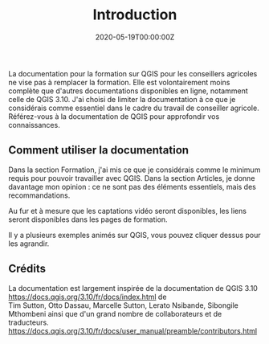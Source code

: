 ﻿---
date: "2020-05-19T00:00:00Z"
draft: false
lastmod: "2018-09-09T00:00:00Z"
linktitle: Introduction
menu:
  example:
    name: Introduction
    weight: 1
summary: Introduction à la formation sur QGIS.
title: Introduction
toc: true
type: docs
weight: 1
---

La documentation pour la formation sur QGIS pour les conseillers agricoles ne vise pas à remplacer la formation. Elle est volontairement moins complète que d'autres documentations disponibles en ligne, notamment celle de QGIS 3.10. J'ai choisi de limiter la documentation à ce que je considérais comme essentiel dans le cadre du travail de conseiller agricole. Référez-vous à la documentation de QGIS pour approfondir vos connaissances.


## Comment utiliser la documentation

Dans la section Formation, j'ai mis ce que je considérais comme le minimum requis pour pouvoir travailler avec QGIS. Dans la section Articles, je donne davantage mon opinion : ce ne sont pas des éléments essentiels, mais des recommandations.

Au fur et à mesure que les captations vidéo seront disponibles, les liens seront disponibles dans les pages de formation.

Il y a plusieurs exemples animés sur QGIS, vous pouvez cliquer dessus pour les agrandir.


## Crédits

La documentation est largement inspirée de la documentation de QGIS 3.10 https://docs.qgis.org/3.10/fr/docs/index.html de  
Tim Sutton, Otto Dassau, Marcelle Sutton, Lerato Nsibande, Sibongile Mthombeni ainsi que d'un grand nombre de collaborateurs et de traducteurs. https://docs.qgis.org/3.10/fr/docs/user_manual/preamble/contributors.html



